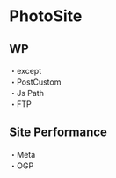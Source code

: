 # PhotoSite  

## WP  
・except                                                 　  　　                                                                                             　　                                                     
・PostCustom  
・Js Path  
・FTP

## Site Performance
・Meta  
・OGP
